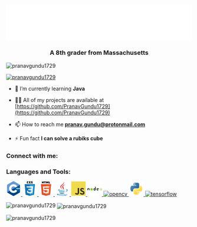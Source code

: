 ![grab-landing-page](https://github.com/PranavGundu1729/PranavGundu1729/blob/main/name.gif)
<h3 align="center">A 8th grader from Massachusetts</h3>

<p align="left"> <img src="https://komarev.com/ghpvc/?username=pranavgundu1729&label=Profile%20views&color=0e75b6&style=flat" alt="pranavgundu1729" /> </p>

<p align="left"> <a href="https://github.com/ryo-ma/github-profile-trophy"><img src="https://github-profile-trophy.vercel.app/?username=pranavgundu1729" alt="pranavgundu1729" /></a> </p>

- 🌱 I’m currently learning **Java**

- 👨‍💻 All of my projects are available at [https://github.com/PranavGundu1729](https://github.com/PranavGundu1729)

- 📫 How to reach me **pranav.gundu@protonmail.com**

- ⚡ Fun fact **I can solve a rubiks cube**

<h3 align="left">Connect with me:</h3>
<p align="left">
</p>

<h3 align="left">Languages and Tools:</h3>
<p align="left"> <a href="https://www.w3schools.com/cpp/" target="_blank" rel="noreferrer"> <img src="https://raw.githubusercontent.com/devicons/devicon/master/icons/cplusplus/cplusplus-original.svg" alt="cplusplus" width="40" height="40"/> </a> <a href="https://www.w3schools.com/css/" target="_blank" rel="noreferrer"> <img src="https://raw.githubusercontent.com/devicons/devicon/master/icons/css3/css3-original-wordmark.svg" alt="css3" width="40" height="40"/> </a> <a href="https://www.w3.org/html/" target="_blank" rel="noreferrer"> <img src="https://raw.githubusercontent.com/devicons/devicon/master/icons/html5/html5-original-wordmark.svg" alt="html5" width="40" height="40"/> </a> <a href="https://www.java.com" target="_blank" rel="noreferrer"> <img src="https://raw.githubusercontent.com/devicons/devicon/master/icons/java/java-original.svg" alt="java" width="40" height="40"/> </a> <a href="https://developer.mozilla.org/en-US/docs/Web/JavaScript" target="_blank" rel="noreferrer"> <img src="https://raw.githubusercontent.com/devicons/devicon/master/icons/javascript/javascript-original.svg" alt="javascript" width="40" height="40"/> </a> <a href="https://nodejs.org" target="_blank" rel="noreferrer"> <img src="https://raw.githubusercontent.com/devicons/devicon/master/icons/nodejs/nodejs-original-wordmark.svg" alt="nodejs" width="40" height="40"/> </a> <a href="https://opencv.org/" target="_blank" rel="noreferrer"> <img src="https://www.vectorlogo.zone/logos/opencv/opencv-icon.svg" alt="opencv" width="40" height="40"/> </a> <a href="https://www.python.org" target="_blank" rel="noreferrer"> <img src="https://raw.githubusercontent.com/devicons/devicon/master/icons/python/python-original.svg" alt="python" width="40" height="40"/> </a> <a href="https://www.tensorflow.org" target="_blank" rel="noreferrer"> <img src="https://www.vectorlogo.zone/logos/tensorflow/tensorflow-icon.svg" alt="tensorflow" width="40" height="40"/> </a> </p>

<p><img align="left" src="https://github-readme-stats.vercel.app/api/top-langs?username=pranavgundu1729&show_icons=true&locale=en&layout=compact" alt="pranavgundu1729" /></p>

<p>&nbsp;<img align="center" src="https://github-readme-stats.vercel.app/api?username=pranavgundu1729&show_icons=true&locale=en" alt="pranavgundu1729" /></p>

<p><img align="center" src="https://github-readme-streak-stats.herokuapp.com/?user=pranavgundu1729&" alt="pranavgundu1729" /></p>

